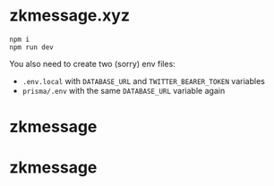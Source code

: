 # zkmessage.xyz

```
npm i
npm run dev
```

You also need to create two (sorry) env files:

- `.env.local` with `DATABASE_URL` and `TWITTER_BEARER_TOKEN` variables
- `prisma/.env` with the same `DATABASE_URL` variable again
# zkmessage
# zkmessage

